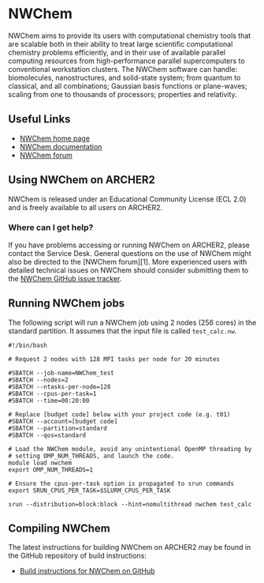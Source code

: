 # NWChem

NWChem aims to provide its users with computational chemistry tools that
are scalable both in their ability to treat large scientific
computational chemistry problems efficiently, and in their use of
available parallel computing resources from high-performance parallel
supercomputers to conventional workstation clusters. The NWChem software
can handle: biomolecules, nanostructures, and solid-state system; from
quantum to classical, and all combinations; Gaussian basis functions or
plane-waves; scaling from one to thousands of processors; properties and
relativity.

## Useful Links

  - [NWChem home page](https://nwchemgit.github.io/)
  - [NWChem documentation](https://nwchemgit.github.io/Home.html)
  - [NWChem forum](https://nwchemgit.github.io/Forum.html)

## Using NWChem on ARCHER2

NWChem is released under an Educational Community License (ECL 2.0) and
is freely available to all users on ARCHER2.

### Where can I get help?

If you have problems accessing or running NWChem on ARCHER2, please
contact the Service Desk. General questions on the use of NWChem might
also be directed to the [NWChem forum][1]. More experienced
users with detailed technical issues on NWChem should consider
submitting them to the
[NWChem GitHub issue tracker](https://github.com/nwchemgit/nwchem/issues).

## Running NWChem jobs

The following script will run a NWChem job using 2 nodes (256 cores) in
the standard partition. It assumes that the input file is called
`test_calc.nw`.

```slurm
#!/bin/bash

# Request 2 nodes with 128 MPI tasks per node for 20 minutes

#SBATCH --job-name=NWChem_test
#SBATCH --nodes=2
#SBATCH --ntasks-per-node=128
#SBATCH --cpus-per-task=1
#SBATCH --time=00:20:00

# Replace [budget code] below with your project code (e.g. t01)
#SBATCH --account=[budget code] 
#SBATCH --partition=standard
#SBATCH --qos=standard

# Load the NWChem module, avoid any unintentional OpenMP threading by
# setting OMP_NUM_THREADS, and launch the code.
module load nwchem
export OMP_NUM_THREADS=1

# Ensure the cpus-per-task option is propagated to srun commands
export SRUN_CPUS_PER_TASK=$SLURM_CPUS_PER_TASK

srun --distribution=block:block --hint=nomultithread nwchem test_calc
```

## Compiling NWChem

The latest instructions for building NWChem on ARCHER2 may be found in
the GitHub repository of build instructions:

   - [Build instructions for NWChem on
     GitHub](https://github.com/hpc-uk/build-instructions/tree/main/apps/NWChem)

